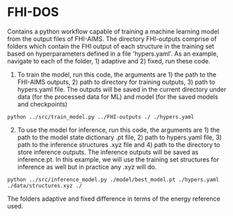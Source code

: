 # FHI-DOS

Contains a python workflow capable of training a machine learning model from the output files of FHI-AIMS. The directory FHI-outputs comprise of folders which contain the FHI output of each structure in the training set based on hyperparameters defined in a file 'hypers.yaml'. As an example, navigate to each of the folder, 1) adaptive and 2) fixed, run these code.

1. To train the model, run this code, the arguments are 1) the path to the FHI-AIMS outputs, 2) path to directory for training outputs, 3) path to hypers.yaml file. The outputs will be saved in the current directory under data (for the processed data for ML) and model (for the saved models and checkpoints)
```
python ../src/train_model.py ../FHI-outputs ./ ./hypers.yaml 
```
2. To use the model for inference, run this code, the arguments are 1) the path to the model state dictionary .pt file, 2) path to hypers.yaml file, 3) path to the inference structures .xyz file and 4) path to the directory to store inference outputs. The inference outputs will be saved as inference.pt. In this example, we will use the training set structures for inference as well but in practice any .xyz will do.
```
python ../src/inference_model.py ./model/best_model.pt ./hypers.yaml ./data/structures.xyz ./
```

The folders adaptive and fixed difference in terms of the energy reference used.

